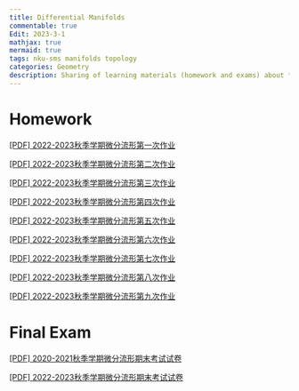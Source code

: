 ```yaml
---
title: Differential Manifolds
commentable: true
Edit: 2023-3-1
mathjax: true
mermaid: true
tags: nku-sms manifolds topology
categories: Geometry
description: Sharing of learning materials (homework and exams) about **Differential Manifolds** course given by [Pr.Wang](https://my.nankai.edu.cn/sms/wwl/list.htm) sms, Nankai University, in 2022 Fall semester.
---
```


# Homework

<p><a href="https://ssskz.github.io/materials/微分流形/作业1.pdf" target="_blank">[PDF] 2022-2023秋季学期微分流形第一次作业 </a></p>

<p><a href="https://ssskz.github.io/materials/微分流形/作业2.pdf" target="_blank">[PDF] 2022-2023秋季学期微分流形第二次作业 </a></p>

<p><a href="https://ssskz.github.io/materials/微分流形/作业3.pdf" target="_blank">[PDF] 2022-2023秋季学期微分流形第三次作业 </a></p>

<p><a href="https://ssskz.github.io/materials/微分流形/作业4.pdf" target="_blank">[PDF] 2022-2023秋季学期微分流形第四次作业 </a></p>

<p><a href="https://ssskz.github.io/materials/微分流形/作业5.pdf" target="_blank">[PDF] 2022-2023秋季学期微分流形第五次作业 </a></p>

<p><a href="https://ssskz.github.io/materials/微分流形/作业6.pdf" target="_blank">[PDF] 2022-2023秋季学期微分流形第六次作业 </a></p>

<p><a href="https://ssskz.github.io/materials/微分流形/作业7.pdf" target="_blank">[PDF] 2022-2023秋季学期微分流形第七次作业 </a></p>

<p><a href="https://ssskz.github.io/materials/微分流形/作业8.pdf" target="_blank">[PDF] 2022-2023秋季学期微分流形第八次作业 </a></p>

<p><a href="https://ssskz.github.io/materials/微分流形/作业9.pdf" target="_blank">[PDF] 2022-2023秋季学期微分流形第九次作业 </a></p>

# Final Exam

<p><a href="https://www.zhangwp.com/files/new-exams/2020-2021%20微分流形期末教学质量检测.pdf" target="_blank">[PDF] 2020-2021秋季学期微分流形期末考试试卷</a></p>

<p><a href="https://ssskz.github.io/materials/微分流形/2022—2023 学年第一学期本科生微分流形期末大作业.pdf" target="_blank">[PDF] 2022-2023秋季学期微分流形期末考试试卷</a></p>